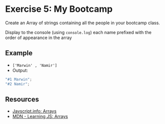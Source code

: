 # Exercise 5: My Bootcamp

Create an Array of strings containing all the people in your bootcamp class.

Display to the console (using `console.log`) each name prefixed with the order of
appearance in the array

## Example

- `['Marwin' , 'Namir']`
- Output:

```js
"#1 Marwin";
"#2 Namir";

```

## Resources

- [Javscript.info: Arrays](https://javascript.info/array)
- [MDN - Learning JS: Arrays](https://developer.mozilla.org/en-US/docs/Learn/JavaScript/First_steps/Arrays)
